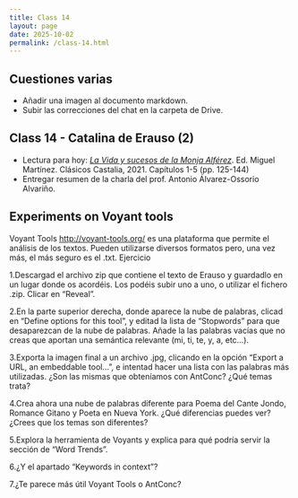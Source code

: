 ```yaml
---
title: Class 14
layout: page
date: 2025-10-02
permalink: /class-14.html
---
```


## Cuestiones varias
- Añadir una imagen al documento markdown.
- Subir las correcciones del chat en la carpeta de Drive.

## Class 14 - Catalina de Erauso (2)

- Lectura para hoy: [*La Vida y sucesos de la Monja Alférez*](https://www.courses.miami.edu/ultra/courses/_665635_1/cl/outline). Ed. Miguel Martínez. Clásicos Castalia, 2021. Capítulos 1-5 (pp. 125-144)
- Entregar resumen de la charla del prof. Antonio Álvarez-Ossorio Alvariño. 

## Experiments on Voyant tools 

Voyant Tools http://voyant-tools.org/ es una plataforma que permite el análisis de los textos. Pueden utilizarse diversos formatos pero, una vez más, el más seguro es el .txt.
Ejercicio

1.Descargad el archivo zip que contiene el texto de Erauso y guardadlo en un lugar donde os acordéis. Los podéis subir uno a uno, o utilizar el fichero .zip. Clicar en “Reveal”.

2.En la parte superior derecha, donde aparece la nube de palabras, clicad en “Define options for this tool”, y editad la lista de “Stopwords” para que desaparezcan de la nube de palabras.
Añade la las palabras vacías que no creas que aportan una semántica relevante (mi, ti, te, y, a, etc…).

3.Exporta la imagen final a un archivo .jpg, clicando en la opción “Export a URL, an embeddable tool…”, e intentad hacer una lista con las palabras más utilizadas. ¿Son las mismas que obteníamos con AntConc? ¿Qué temas trata?

4.Crea ahora una nube de palabras diferente para Poema del Cante Jondo, Romance Gitano y Poeta en Nueva York. ¿Qué diferencias puedes ver? ¿Crees que los temas son diferentes?

5.Explora la herramienta de Voyants y explica para qué podría servir la sección de “Word Trends”.

6.¿Y el apartado “Keywords in context”?

7.¿Te parece más útil Voyant Tools o AntConc?
